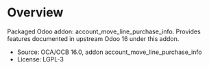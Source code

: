 # Overview

Packaged Odoo addon: account_move_line_purchase_info. Provides features documented in upstream Odoo 16 under this addon.

- Source: OCA/OCB 16.0, addon account_move_line_purchase_info
- License: LGPL-3
